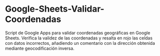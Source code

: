 # Google-Sheets-Validar-Coordenadas
Script de Google Apps para validar coordenadas geográficas en Google Sheets. Verifica la validez de las coordenadas y resalta en rojo las celdas con datos incorrectos, añadiendo un comentario con la dirección obtenida mediante geocodificación inversa.
